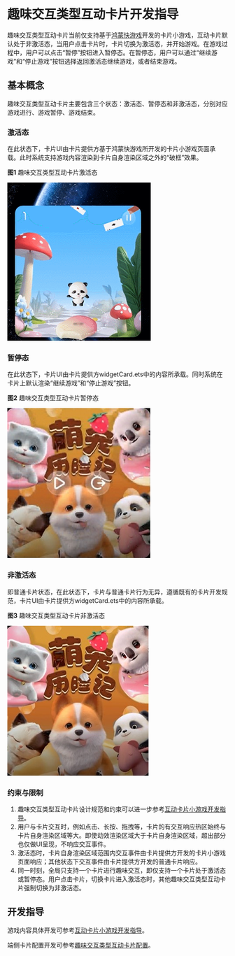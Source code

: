 # 趣味交互类型互动卡片开发指导

趣味交互类型互动卡片当前仅支持基于[鸿蒙快游戏](https://developer.huawei.com/consumer/cn/doc/quickApp-Guides/quickgame-interact-card-0000002045917828)开发的卡片小游戏，互动卡片默认处于非激活态，当用户点击卡片时，卡片切换为激活态，并开始游戏。在游戏过程中，用户可以点击“暂停”按钮进入暂停态。在暂停态，用户可以通过“继续游戏”和“停止游戏”按钮选择返回激活态继续游戏，或者结束游戏。
## 基本概念

趣味交互类型互动卡片主要包含三个状态：激活态、暂停态和非激活态，分别对应游戏进行、游戏暂停、游戏结束。

### 激活态

在此状态下，卡片UI由卡片提供方基于鸿蒙快游戏所开发的卡片小游戏页面承载。此时系统支持游戏内容渲染到卡片自身渲染区域之外的“破框”效果。

**图1** 趣味交互类型互动卡片激活态

![live-form-running-game.gif](figures/live-form-running-game.gif)

### 暂停态

在此状态下，卡片UI由卡片提供方widgetCard.ets中的内容所承载。同时系统在卡片上默认渲染“继续游戏”和“停止游戏”按钮。

**图2** 趣味交互类型互动卡片暂停态

![live-form-pause-game.jpg](figures/live-form-pause-game.jpg)

### 非激活态

即普通卡片状态，在此状态下，卡片与普通卡片行为无异，遵循既有的卡片开发规范，卡片UI由卡片提供方widgetCard.ets中的内容所承载。

**图3** 趣味交互类型互动卡片非激活态

![live-form-stop-game.jpg](figures/live-form-stop-game.jpg)

### 约束与限制

1. 趣味交互类型互动卡片设计规范和约束可以进一步参考[互动卡片小游戏开发指导](https://developer.huawei.com/consumer/cn/doc/quickApp-Guides/quickgame-interact-card-dev-0000002045919412)。
2. 用户与卡片交互时，例如点击、长按、拖拽等，卡片的有交互响应热区始终与卡片自身渲染区域等大。即使动效渲染区域大于卡片自身渲染区域，超出部分也仅做UI呈现，不响应交互事件。
3. 激活态时，卡片自身渲染区域范围内交互事件由卡片提供方开发的卡片小游戏页面响应；其他状态下交互事件由卡片提供方开发的普通卡片响应。
4. 同一时刻，全局只支持一个卡片进行趣味交互，即仅支持一个卡片处于激活态或暂停态。用户点击卡片，切换卡片进入激活态时，其他趣味交互类型互动卡片强制切换为非激活态。

## 开发指导

游戏内容具体开发可参考[互动卡片小游戏开发指导](https://developer.huawei.com/consumer/cn/doc/quickApp-Guides/quickgame-interact-card-dev-0000002045919412)。

端侧卡片配置开发可参考[趣味交互类型互动卡片配置](arkts-ui-widget-configuration.md#funinteractionparams标签)。
